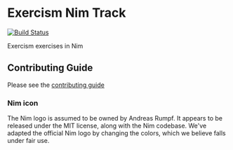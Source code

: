 # Exercism Nim Track

[![Build Status](https://travis-ci.org/exercism/nim.png?branch=master)](https://travis-ci.org/exercism/nim)

Exercism exercises in Nim

## Contributing Guide

Please see the [contributing guide](https://github.com/exercism/x-api/blob/master/CONTRIBUTING.md#the-exercise-data)


### Nim icon
The Nim logo is assumed to be owned by Andreas Rumpf. It appears to be released under the MIT license, along with the Nim codebase. We've adapted the official Nim logo by changing the colors, which we believe falls under fair use.

